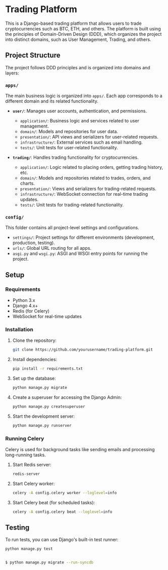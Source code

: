 # Trading Platform

This is a Django-based trading platform that allows users to trade cryptocurrencies such as BTC, ETH, and others. The platform is built using the principles of Domain-Driven Design (DDD), which organizes the project into distinct domains, such as User Management, Trading, and others.

## Project Structure

The project follows DDD principles and is organized into domains and layers:

### `apps/`
The main business logic is organized into `apps/`. Each app corresponds to a different domain and its related functionality.

- **`user/`**: Manages user accounts, authentication, and permissions.
  - `application/`: Business logic and services related to user management.
  - `domain/`: Models and repositories for user data.
  - `presentation/`: API views and serializers for user-related requests.
  - `infrastructure/`: External services such as email handling.
  - `tests/`: Unit tests for user-related functionality.

- **`trading/`**: Handles trading functionality for cryptocurrencies.
  - `application/`: Logic related to placing orders, getting trading history, etc.
  - `domain/`: Models and repositories related to trades, orders, and charts.
  - `presentation/`: Views and serializers for trading-related requests.
  - `infrastructure/`: WebSocket connection for real-time trading updates.
  - `tests/`: Unit tests for trading-related functionality.

### `config/`
This folder contains all project-level settings and configurations.

- `settings/`: Project settings for different environments (development, production, testing).
- `urls/`: Global URL routing for all apps.
- `asgi.py` and `wsgi.py`: ASGI and WSGI entry points for running the project.

## Setup

### Requirements

- Python 3.x
- Django 4.x+
- Redis (for Celery)
- WebSocket for real-time updates

### Installation

1. Clone the repository:
    ```bash
    git clone https://github.com/yourusername/trading-platform.git
    ```

2. Install dependencies:
    ```bash
    pip install -r requirements.txt
    ```

3. Set up the database:
    ```bash
    python manage.py migrate
    ```

4. Create a superuser for accessing the Django Admin:
    ```bash
    python manage.py createsuperuser
    ```

5. Start the development server:
    ```bash
    python manage.py runserver
    ```

### Running Celery

Celery is used for background tasks like sending emails and processing long-running tasks.

1. Start Redis server:
    ```bash
    redis-server
    ```

2. Start Celery worker:
    ```bash
    celery -A config.celery worker --loglevel=info
    ```

3. Start Celery beat (for scheduled tasks):
    ```bash
    celery -A config.celery beat --loglevel=info
    ```

## Testing

To run tests, you can use Django's built-in test runner:
```bash
python manage.py test


$ python manage.py migrate --run-syncdb